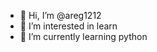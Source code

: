 - 👋 Hi, I’m @areg1212
- 👀 I’m interested in learn  
- 🌱 I’m currently learning python  

<!---
areg1212/areg1212 is a ✨ special ✨ repository because its `README.md` (this file) appears on your GitHub profile.
You can click the Preview link to take a look at your changes.
--->
